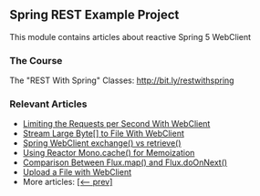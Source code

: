 ## Spring REST Example Project

This module contains articles about reactive Spring 5 WebClient

### The Course
The "REST With Spring" Classes: http://bit.ly/restwithspring

### Relevant Articles
- [Limiting the Requests per Second With WebClient](https://www.baeldung.com/spring-webclient-limit-requests-per-second)
- [Stream Large Byte[] to File With WebClient](https://www.baeldung.com/webclient-stream-large-byte-array-to-file)
- [Spring WebClient exchange() vs retrieve()](https://www.baeldung.com/spring-webclient-exchange-vs-retrieve)
- [Using Reactor Mono.cache() for Memoization](https://www.baeldung.com/spring-reactor-mono-cache)
- [Comparison Between Flux.map() and Flux.doOnNext()](https://www.baeldung.com/flux-map-vs-doonnext)
- [Upload a File with WebClient](https://www.baeldung.com/spring-webclient-upload-file)
- More articles: [[<-- prev]](../spring-reactive-client)
